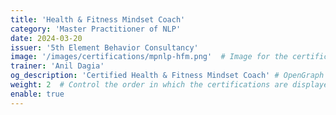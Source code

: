 ```yaml
---
title: 'Health & Fitness Mindset Coach'
category: 'Master Practitioner of NLP'
date: 2024-03-20
issuer: '5th Element Behavior Consultancy'
image: '/images/certifications/mpnlp-hfm.png'  # Image for the certification
trainer: 'Anil Dagia'
og_description: 'Certified Health & Fitness Mindset Coach' # OpenGraph description for this page
weight: 2  # Control the order in which the certifications are displayed
enable: true
---
```

